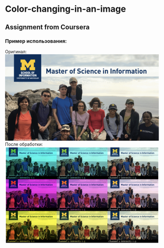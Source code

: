 # Color-changing-in-an-image
## Assignment from Coursera
### Пример использования:
Оригинал: 
![Original](https://github.com/artymmmm/Color-changing-in-an-image/blob/7e29dc0bead83788e8d9c2fcb2a0708c922a8846/Images/Original%20image.png)
После обработки: 
![Example](https://github.com/artymmmm/Color-changing-in-an-image/blob/dbdc1602db89d721fc3c53b801e286e2ed567b83/Images/Output%20image.png)
